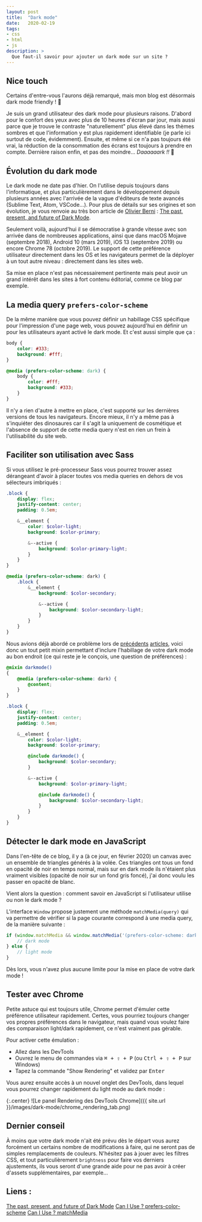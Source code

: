 ```yaml
---
layout: post
title:  "Dark mode"
date:   2020-02-19
tags:
- css
- html
- js
description: >
  Que faut-il savoir pour ajouter un dark mode sur un site ?
---
```


## Nice touch

Certains d'entre-vous l'aurons déjà remarqué,
mais mon blog est désormais dark mode friendly ! 🎉

Je suis un grand utilisateur des dark mode pour plusieurs raisons. D'abord pour le confort des yeux avec plus de 10 heures d'écran par jour, mais aussi parce que je trouve le contraste "naturellement" plus élevé dans les thèmes sombres et que l'information y est plus rapidement identifiable (je parle ici surtout de code, évidemment). Ensuite, et même si ce n'a pas toujours été vrai, la réduction de la consommation des écrans est toujours à prendre en compte. Dernière raison enfin, et pas des moindre… *Daaaaaark !!* 🤘

## Évolution du dark mode

Le dark mode ne date pas d'hier. On l'utilise depuis toujours dans l'informatique, et plus particulièrement dans le développement depuis plusieurs années avec l'arrivée de la vague d'éditeurs de texte avancés (Sublime Text, Atom, VSCode…). Pour plus de détails sur ses origines et son évolution, je vous renvoie au très bon article de [Olivier Berni](https://uxdesign.cc/@olivier_berni) : [The past, present, and future of Dark Mode](https://uxdesign.cc/the-past-present-and-future-of-dark-mode-9254f2956ec7).

Seulement voilà, aujourd'hui il se démocratise à grande vitesse avec son arrivée dans de nombreuses applications, ainsi que dans macOS Mojave (septembre 2018), Android 10 (mars 2019), iOS 13 (septembre 2019) ou encore Chrome 78 (octobre 2019). Le support de cette préférence utilisateur directement dans les OS et les navigateurs permet de la déployer à un tout autre niveau : directement dans les sites web.

Sa mise en place n'est pas nécessairement pertinente mais peut avoir un grand intérêt dans les sites à fort contenu éditorial, comme ce blog par exemple.

## La media query `prefers-color-scheme`

De la même manière que vous pouvez définir un habillage CSS spécifique pour l'impression d'une page web, vous pouvez aujourd'hui en définir un pour les utilisateurs ayant activé le dark mode. Et c'est aussi simple que ça :

```css
body {
    color: #333;
    background: #fff;
}

@media (prefers-color-scheme: dark) {
    body {
        color: #fff;
        background: #333;
    }
}
```

Il n'y a rien d'autre à mettre en place, c'est supporté sur les dernières versions de tous les navigateurs. Encore mieux, il n'y a même pas à s'inquiéter des dinosaures car il s'agit la uniquement de cosmétique et l'absence de support de cette media query n'est en rien un frein à l'utilisabilité du site web.

## Faciliter son utilisation avec Sass

Si vous utilisez le pré-processeur Sass vous pourrez trouver assez dérangeant d'avoir à placer toutes vos media queries en dehors de vos sélecteurs imbriqués :

```scss
.block {
    display: flex;
    justify-content: center;
    padding: 0.5em;

    &__element {
        color: $color-light;
        background: $color-primary;

        &--active {
            background: $color-primary-light;
        }
    }
}

@media (prefers-color-scheme: dark) {
    .block {
        &__element {
            background: $color-secondary;

            &--active {
                background: $color-secondary-light;
            }
        }
    }
}
```

Nous avions déjà abordé ce problème lors de [précédents](https://blog.smarchal.com/sass-et-media-queries) [articles](https://blog.smarchal.com/sass-queries), voici donc un tout petit mixin permettant d'inclure l'habillage de votre dark mode au bon endroit (ce qui reste je le conçois, une question de préférences) :

```scss
@mixin darkmode()
{
    @media (prefers-color-scheme: dark) {
        @content;
    }
}

.block {
    display: flex;
    justify-content: center;
    padding: 0.5em;

    &__element {
        color: $color-light;
        background: $color-primary;

        @include darkmode() {
            background: $color-secondary;
        }

        &--active {
            background: $color-primary-light;

            @include darkmode() {
                background: $color-secondary-light;
            }
        }
    }
}
```

## Détecter le dark mode en JavaScript

Dans l'en-tête de ce blog, il y a (à ce jour, en février 2020) un canvas avec un ensemble de triangles générés à la volée. Ces triangles ont tous un fond en opacité de noir en temps normal, mais sur en dark mode ils n'étaient plus vraiment visibles (opacité de noir sur un fond gris foncé), j'ai donc voulu les passer en opacité de blanc.

Vient alors la question : comment savoir en JavaScript si l'utilisateur utilise ou non le dark mode ?

L'interface `Window` propose justement une méthode `matchMedia(query)` qui va permettre de vérifier si la page courante correspond à une media query, de la manière suivante :

```js
if (window.matchMedia && window.matchMedia('(prefers-color-scheme: dark)').matches) {
    // dark mode
} else {
    // light mode
}
```

Dès lors, vous n'avez plus aucune limite pour la mise en place de votre dark mode !

## Tester avec Chrome

Petite astuce qui est toujours utile, Chrome permet d'émuler cette préférence utilisateur rapidement. Certes, vous pourriez toujours changer vos propres préférences dans le navigateur, mais quand vous voulez faire des comparaison light/dark rapidement, ce n'est vraiment pas gérable.

Pour activer cette émulation :
- Allez dans les DevTools
- Ouvrez le menu de commandes via <kbd>⌘ + ⇧ + P</kbd> (ou <kbd>Ctrl + ⇧ + P</kbd> sur Windows)
- Tapez la commande "Show Rendering" et validez par <kbd>Enter</kbd>

Vous aurez ensuite accès à un nouvel onglet des DevTools, dans lequel vous pourrez changer rapidement du light mode au dark mode :

{:.center}
![Le panel Rendering des DevTools Chrome]({{ site.url }}/images/dark-mode/chrome_rendering_tab.png)

## Dernier conseil

À moins que votre dark mode n'ait été prévu dès le départ vous aurez forcément un certains nombre de modifications à faire, qui ne seront pas de simples remplacements de couleurs. N'hésitez pas à jouer avec les filtres CSS, et tout particulièrement `brightness` pour faire vos derniers ajustements, ils vous seront d'une grande aide pour ne pas avoir à créer d'assets supplémentaires, par exemple…

## Liens :

[The past, present, and future of Dark Mode](https://uxdesign.cc/the-past-present-and-future-of-dark-mode-9254f2956ec7)
[Can I Use ? prefers-color-scheme](https://caniuse.com/#feat=prefers-color-scheme)
[Can I Use ? matchMedia](https://caniuse.com/#search=matchMedia)